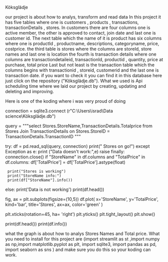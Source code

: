 Köksglädje

our project is about how to analys, transform and read data
In this project it has five tables where one is customers , products , transactions, transactionDetails , stores.
In customers there are four columns one is active member, the other is approved to contact, join date and last one is customer id.
The next table which the name of it is product has six columns where one is productId , productname, descriptions, categoryname, price, costprice.
the third table is stores where the columns are storeId, store names and last one is location
the fourth is transaction details where one columns  are transactiondetaileid, transactionId, productid , quantity, price at purchase, total price
Last but not least is the transaction table which the columns begins with transactionid , storeid, customerid and the last one is transaction date.
if you want to check it you can find it in this database here just click on the repository ("Köksglädje.db"). What we used is Api scheduling time where we laid our project by creating, updating and deleting and improving.

Here is one of the koding where i was very proud of doing

connection = sqlite3.connect (r"C:\Users\israd\Data science\Köksglädje.db")

query = """select Stores.StoreName,TransactionDetails.Totalprice
from Stores
Join TransactionDetails on Stores.StoreID = TransactionDetails.TransactionID """

try:
    df = pd.read_sql(query, connection)
    print(" Stores on go!")
except Exception as e:
    print ("Data doesn't work:",e)
    raise
finally:
        connection.close()
if "StoreName" in df.columns and "TotalPrice" in df.columns:
     df['TotalPrice'] = df['TotalPrice'].astype(float)
   
     print("Stores is working")
     print("StoreName info:")
     print(df["StoreName"].info())
else:
    print('Data is not working')
    print(df.head())
   
fig, ax = plt.subplots(figsize=(10,5))
df.plot(
x='StoreName',
y='TotalPrice',
kind='bar',
title='Stores',
ax=ax,
color='green'
)

plt.xticks(rotation=45, ha= 'right')
plt.yticks()
plt.tight_layout()
plt.show()

print(df.head())
print(df.info())  

what the graph is about how to analys Stores Names and Total price. What you need to install for this project are (import streamlit as st ,import numpy as np,import matplotlib.pyplot as plt, import sqlite3, import pandas as pd, import seaborn as sns ) and make sure you do this so your koding can work.




